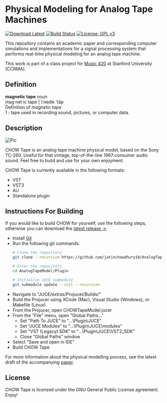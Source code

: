 # Physical Modeling for Analog Tape Machines
[![Download Latest](https://img.shields.io/badge/download-latest-blue.svg)](https://github.com/jatinchowdhury18/AnalogTapeModel/releases/latest)
[![Build Status](https://travis-ci.com/jatinchowdhury18/AnalogTapeModel.svg?token=Ub9niJrqG1Br1qaaxp7E&branch=master)](https://travis-ci.com/jatinchowdhury18/AnalogTapeModel)
[![License: GPL v3](https://img.shields.io/badge/License-GPLv3-brightgreen.svg)](https://www.gnu.org/licenses/gpl-3.0)

This repository contains an academic paper and corresponding
computer simulations and implementations for a signal processing
system that performs real-time physical modeling for an analog
tape machine.

This work is part of a class project for [Music 420](https://ccrma.stanford.edu/courses/420/) at Stanford
University (CCRMA).

## Definition
**magnetic tape** noun<br/>
mag·net·​ic tape | \ˈnedik 'tāp\
Definition of *magnetic tape*<br/>
1 : tape used in recording sound, pictures, or computer data.

## Description
![Pic](https://www.hifiengine.com/images/model/sony_tc-260.jpg)

CHOW Tape is an analog tape machine physical model, based on the
Sony TC-260. Useful for that vintage, top-of-the-line 1967 consumer
audio sound. Feel free to build and use for your own enjoyment.

CHOW Tape is currently available in the following formats:
  - VST
  - VST3
  - AU
  - Standalone plugin

## Instructions For Building
If you would like to build CHOW for yourself, use the following steps, otherwise you can download the [latest release &rarr;](https://github.com/jatinchowdhury18/AnalogTapeModel/releases/latest).
- Install [Git](https://git-scm.com/book/en/v2/Getting-Started-Installing-Git)
- Run the following git commands:
  ```bash
  # Clone the repository
  git clone --recursive https://github.com/jatinchowdhury18/AnalogTapeModel.git
  
  # Enter the repository
  cd AnalogTapeModel/Plugin
  
  # Initialize JUCE submodule
  git submodule update --init --recursive
  ```
- Navigate to "JUCE/extras/Projucer/Builds/"
- Build the Projucer using XCode (Mac), Visual Studio (Windows), or Makefile (Linux)
- From the Projucer, open CHOWTapeModel.jucer
- From the "File" menu, open "Global Paths..."
  - Set "Path To JUCE" to "...\Plugin\JUCE"
  - Set "JUCE Modules" to "...\Plugin\JUCE\modules"
  - Set "VST (Legacy) SDK" to "...\Plugin\JUCE\VST2_SDK"
  - Close "Global Paths" window
- Select "Save and open in IDE"
- Build CHOW Tape

For more information about the physical modelling process,
see the latest draft of the accompanying [paper](https://github.com/jatinchowdhury18/AnalogTapeModel/blob/master/Paper/420_paper.pdf).

## License
CHOW Tape is licensed under the GNU General Public License agreement. Enjoy!

